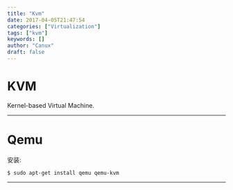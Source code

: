 ```yaml
---
title: "Kvm"
date: 2017-04-05T21:47:54
categories: ["Virtualization"]
tags: ["kvm"]
keywords: []
author: "Canux"
draft: false
---
```


# KVM

Kernel-based Virtual Machine.

***

# Qemu

安装:

    $ sudo apt-get install qemu qemu-kvm

***

